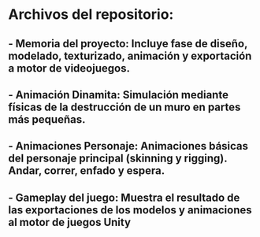 # Archivos del repositorio:

  ## - Memoria del proyecto: Incluye fase de diseño, modelado, texturizado, animación y exportación a motor de videojuegos.
  ## - Animación Dinamita: Simulación mediante físicas de la destrucción de un muro en partes más pequeñas.
  ## - Animaciones Personaje: Animaciones básicas del personaje principal (skinning y rigging). Andar, correr, enfado y espera.
  ## - Gameplay del juego: Muestra el resultado de las exportaciones de los modelos y animaciones al motor de juegos Unity